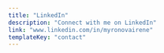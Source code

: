 ```yaml
---
title: "LinkedIn"
description: "Connect with me on LinkedIn"
link: "www.linkedin.com/in/myronovairene"
templateKey: "contact"
---
```

